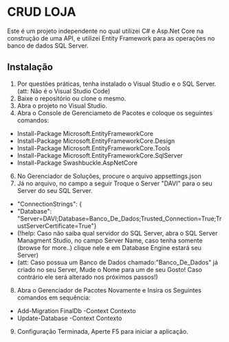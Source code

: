 # CRUD LOJA

Este é um projeto independente no qual utilizei C# e Asp.Net Core na construção de uma API, e utilizei Entity Framework para as operações no banco de dados SQL Server.

## Instalação

1. Por questões práticas, tenha instalado o Visual Studio e o SQL Server. (att: Não é o Visual Studio Code)
2. Baixe o repositório ou clone o mesmo.
3. Abra o projeto no Visual Studio.
4. Abra o Console de Gerenciameto de Pacotes e coloque os seguintes comandos:
-   Install-Package Microsoft.EntityFrameworkCore
-   Install-Package Microsoft.EntityFrameworkCore.Design
-   Install-Package Microsoft.EntityFrameworkCore.Tools
-   Install-Package Microsoft.EntityFrameworkCore.SqlServer
-   Install-Package Swashbuckle.AspNetCore
6. No Gerenciador de Soluções, procure o arquivo appsettings.json
7. Já no arquivo, no campo a seguir Troque o Server "DAVI" para o seu Server do seu SQL Server.
-    "ConnectionStrings": {
-    "Database": "Server=DAVI;Database=Banco_De_Dados;Trusted_Connection=True;TrustServerCertificate=True"}
-    (!help: Caso não saiba qual servidor do SQL Server, abra o SQL Server Managment Studio, no campo Server Name, caso tenha somente (browse for more..) clique nele e em Database Engine estará seu Server)
-    (att: Caso possua um Banco de Dados chamado:"Banco_De_Dados" já criado no seu Server, Mude o Nome para um de seu Gosto! Caso contrário ele será alterado nos próximos passos!)
8. Abra o Gerenciador de Pacotes Novamente e Insira os Seguintes comandos em sequência:
-   Add-Migration FinalDb -Context Contexto
-   Update-Database -Context Contexto
9. Configuração Terminada, Aperte F5 para iniciar a aplicação.  


